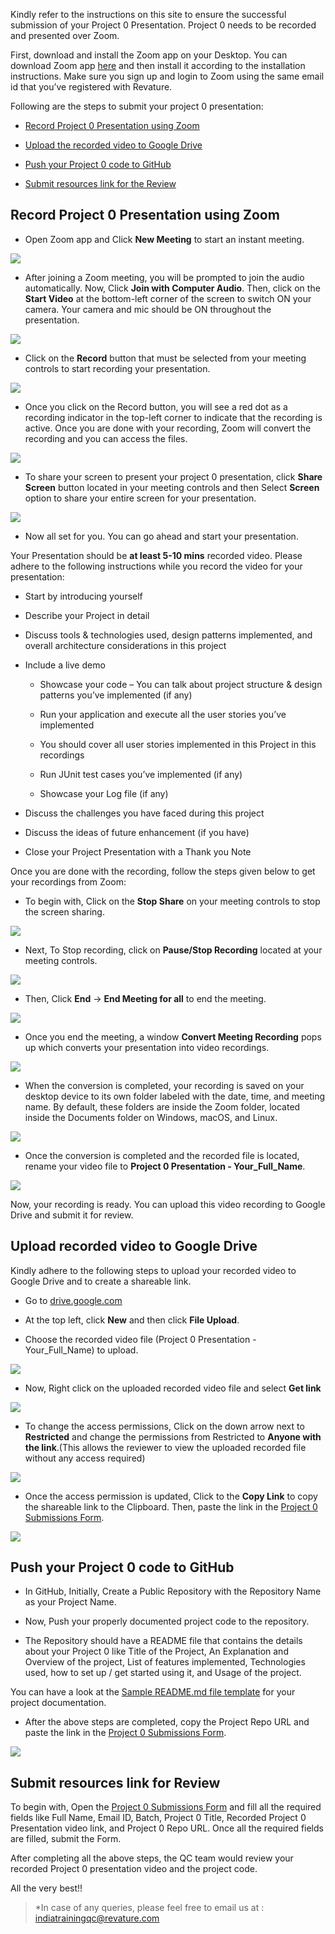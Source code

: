 Kindly refer to the instructions on this site to ensure the successful submission of your Project 0 Presentation. Project 0 needs to be recorded and presented over Zoom.  

First, download and install the Zoom app on your Desktop. You can download Zoom app [here](https://www.zoom.us/download) and then install it according to the installation instructions. Make sure you sign up and login to Zoom using the same email id that you’ve registered with Revature.  
 

Following are the steps to submit your project 0 presentation: 

  - [Record Project 0 Presentation using Zoom](./index.md#record-your-project-0-presentation) 

  - [Upload the recorded video to Google Drive](./index.md#upload-recorded-video-to-google-drive) 

  - [Push your Project 0 code to GitHub](./index.md#push-your-project-0-code-to-github) 

  - [Submit resources link for the Review](./index.md#submit-resources-link-for-review) 

 
 

## Record Project 0 Presentation using Zoom 

 

- Open Zoom app and Click **New Meeting** to start an instant meeting. 

 
 

![](./images/image1.PNG) 

 
 

- After joining a Zoom meeting, you will be prompted to join the audio automatically. Now, Click **Join with Computer Audio**. Then, click on the **Start Video** at the bottom-left corner of the screen to switch ON your camera. Your camera and mic should be ON throughout the presentation. 

 
 

![](./images/image2.PNG) 

 
 

- Click on the **Record** button that must be selected from your meeting controls to start recording your presentation.  

 
 

![](./images/image3.PNG) 

 
 

- Once you click on the Record button, you will see a red dot as a recording indicator in the top-left corner to indicate that the recording is active. Once you are done with your recording, Zoom will convert the recording and you can access the files. 

 
 

![](./images/image4.PNG) 

 
 

- To share your screen to present your project 0 presentation, click **Share Screen** button located in your meeting controls and then Select **Screen** option to share your entire screen for your presentation. 

 
 

![](./images/image5.PNG) 

 

-  Now all set for you. You can go ahead and start your presentation. 
 

Your Presentation should be **at least 5-10 mins** recorded video. Please adhere to the following instructions while you record the video for your presentation: 

  - Start by introducing yourself   

  - Describe your Project in detail 

  - Discuss tools & technologies used, design patterns implemented, and overall architecture considerations in this project 

  - Include a live demo  

    - Showcase your code – You can talk about project structure & design patterns you’ve implemented (if any)  

    - Run your application and execute all the user stories you’ve implemented  

    - You should cover all user stories implemented in this Project in this recordings  

    - Run JUnit test cases you’ve implemented (if any)  

    - Showcase your Log file (if any)  

  - Discuss the challenges you have faced during this project  

  - Discuss the ideas of future enhancement (if you have)  

  - Close your Project Presentation with a Thank you Note 

 
 

Once you are done with the recording, follow the steps given below to get your recordings from Zoom: 

 
 

- To begin with, Click on the **Stop Share** on your meeting controls to stop the screen sharing. 

 
 

![](./images/image6.png) 

 
 

- Next, To Stop recording, click on **Pause/Stop Recording** located at your meeting controls. 

 
 

![](./images/image7.png) 

 
 

- Then, Click **End** -> **End Meeting for all** to end the meeting.  

 
 

![](./images/image8.png) 

 
 

- Once you end the meeting, a window **Convert Meeting Recording** pops up which converts your presentation into video recordings. 

 
 

![](./images/image9.png) 

 
 

- When the conversion is completed, your recording is saved on your desktop device to its own folder labeled with the date, time, and meeting name. By default, these folders are inside the Zoom folder, located inside the Documents folder on Windows, macOS, and Linux. 

 
 

![](./images/image10.png) 

 
 

- Once the conversion is completed and the recorded file is located, rename your video file to **Project 0 Presentation - Your_Full_Name**. 

 
 

![](./images/image11.png) 

 
 

Now, your recording is ready. You can upload this video recording to Google Drive and submit it for review. 

 
 

## Upload recorded video to Google Drive 

Kindly adhere to the following steps to upload your recorded video to Google Drive and to create a shareable link. 

 
 

- Go to [drive.google.com](https://drive.google.com/) 

- At the top left, click **New** and then click **File Upload**. 

- Choose the recorded video file (Project 0 Presentation - Your_Full_Name) to upload. 

 
 

![](./images/image12.png) 

 
 

- Now, Right click on the uploaded recorded video file and select **Get link** 

 
 

![](./images/image13.png) 

 
 

- To change the access permissions, Click on the down arrow next to **Restricted** and change the permissions from Restricted to **Anyone with the link**.(This allows the reviewer to view the uploaded recorded file without any access required) 

 
 

![](./images/image14.png) 

 
 

- Once the access permission is updated, Click to the **Copy Link** to copy the shareable link to the Clipboard. Then, paste the link in the [Project 0 Submissions Form](https://forms.office.com/r/KNyE8qaezj). 

 
 

![](./images/image15.png) 

 
 
 

## Push your Project 0 code to GitHub 

 
 

- In GitHub, Initially, Create a Public Repository with the Repository Name as your Project Name.  

- Now, Push your properly documented project code to the repository.  

- The Repository should have a README file that contains the details about your Project 0 like Title of the Project, An Explanation and Overview of the project, List of features implemented, Technologies used, how to set up / get started using it, and Usage of the project.  

You can have a look at the [Sample README.md file template](https://github.com/PorkodiVenkatesh/PROJECT-NAME) for your project documentation.  

- After the above steps are completed, copy the Project Repo URL and paste the link in the [Project 0 Submissions Form](https://forms.office.com/r/KNyE8qaezj). 

 
 

![](./images/GithubProjectUrl.png) 

 
 

## Submit resources link for Review 

 
 

To begin with, Open the [Project 0 Submissions Form](https://forms.office.com/r/KNyE8qaezj) and fill all the required fields like Full Name, Email ID, Batch, Project 0 Title, Recorded Project 0 Presentation video link, and Project 0 Repo URL. Once all the required fields are filled, submit the Form.  

 
After completing all the above steps, the QC team would review your recorded Project 0 presentation video and the project code.  

 

All the very best!!  

 
 

  

 > *In case of any queries, please feel free to email us at : [indiatrainingqc@revature.com](mailto:indiatrainingqc@revature.com) 

 
 

 